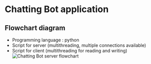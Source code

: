 # Chatting Bot application 

## Flowchart diagram 
  * Programming language : python 
  * Script for server (multithreading, multiple connections available) 
  * Script for client (multithreading for reading and writing) 
![Chatting Bot server flowchart](https://drive.google.com/file/d/1PTVlaWeB8lOA070kuQFy9q_TqXNoNAL7/view?usp=sharing)

